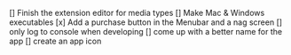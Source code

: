 [] Finish the extension editor for media types
[] Make Mac & Windows executables
[x] Add a purchase button in the Menubar and a nag screen
[] only log to console when developing
[] come up with a better name for the app
[] create an app icon

